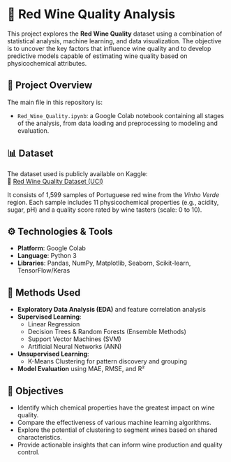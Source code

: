 # 🍷 Red Wine Quality Analysis

This project explores the **Red Wine Quality** dataset using a combination of statistical analysis, machine learning, and data visualization. The objective is to uncover the key factors that influence wine quality and to develop predictive models capable of estimating wine quality based on physicochemical attributes.

## 📁 Project Overview

The main file in this repository is:

- `Red_Wine_Quality.ipynb`: a Google Colab notebook containing all stages of the analysis, from data loading and preprocessing to modeling and evaluation.

## 📊 Dataset

The dataset used is publicly available on Kaggle:  
🔗 [Red Wine Quality Dataset (UCI)](https://www.kaggle.com/datasets/uciml/red-wine-quality-cortez-et-al-2009/data)

It consists of 1,599 samples of Portuguese red wine from the *Vinho Verde* region. Each sample includes 11 physicochemical properties (e.g., acidity, sugar, pH) and a quality score rated by wine tasters (scale: 0 to 10).

## ⚙️ Technologies & Tools

- **Platform**: Google Colab  
- **Language**: Python 3  
- **Libraries**: Pandas, NumPy, Matplotlib, Seaborn, Scikit-learn, TensorFlow/Keras

## 🧠 Methods Used

- **Exploratory Data Analysis (EDA)** and feature correlation analysis
- **Supervised Learning**:
  - Linear Regression
  - Decision Trees & Random Forests (Ensemble Methods)
  - Support Vector Machines (SVM)
  - Artificial Neural Networks (ANN)
- **Unsupervised Learning**:
  - K-Means Clustering for pattern discovery and grouping
- **Model Evaluation** using MAE, RMSE, and R²

## 🎯 Objectives

- Identify which chemical properties have the greatest impact on wine quality.
- Compare the effectiveness of various machine learning algorithms.
- Explore the potential of clustering to segment wines based on shared characteristics.
- Provide actionable insights that can inform wine production and quality control.
